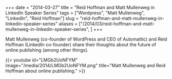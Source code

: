 +++
date = "2014-03-27"
title = "Reid Hoffman and Matt Mullenweg in LinkedIn Speaker Series"
tags = ["Wordpress", "Matt Mullenweg", "LinkedIn", "Reid Hoffman"]
slug = "reid-hoffman-and-matt-mullenweg-in-linkedin-speaker-series"
aliases = ["/2014/03/reid-hoffman-and-matt-mullenweg-in-linkedin-speaker-series", ]
+++

Matt Mullenweg (co-founder of WordPress and CEO of Automattic) and Reid Hoffman (LinkedIn co-founder) share their thoughts about the future of online publishing (among other things).

{{< youtube id="LMGb2UoNFYM" image="/media/2014/LMGb2UoNFYM.png" title="Matt Mullenweg and Reid Hoffman about online publishing." >}}
